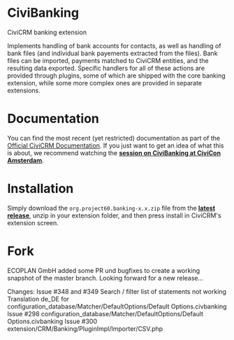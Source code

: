 CiviBanking
===========

CiviCRM banking extension

Implements handling of bank accounts for contacts, as well as handling of bank files (and individual bank payements extracted from the files). Bank files can be imported, payments matched to CiviCRM entities, and the resulting data exported. Specific handlers for all of these actions are provided through plugins, some of which are shipped with the core banking extension, while some more complex ones are provided in separate extensions.


Documentation
=============

You can find the most recent (yet restricted) documentation as part of the [Official CiviCRM Documentation](https://docs.civicrm.org/banking/en/latest/). If you just want to get an idea of what this is about, we recommend watching the [**session on CiviBanking at CiviCon Amsterdam**](https://vimeo.com/143368850).


Installation
============

Simply download the ``org.project60.banking-x.x.zip`` file from the [**latest release**](https://github.com/Project60/org.project60.banking/releases/latest), unzip in your extension folder, and then press install in CiviCRM's extension screen.


Fork
====

ECOPLAN GmbH added some PR und bugfixes to create a working snapshot of the master branch. Looking forward for a new release... 

Changes: 
Issue #348 and #349 Search / filter list of statements not working
Translation de_DE for configuration_database/Matcher/DefaultOptions/Default Options.civbanking 
Issue #298 configuration_database/Matcher/DefaultOptions/Default Options.civbanking 
Issue #300 extension/CRM/Banking/PluginImpl/Importer/CSV.php 
